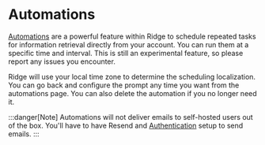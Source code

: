 # Automations

[Automations](https://app.ridge.dev/automations) are a powerful feature within Ridge to schedule repeated tasks for information retrieval directly from your account. You can run them at a specific time and interval. This is still an experimental feature, so please report any issues you encounter.

Ridge will use your local time zone to determine the scheduling localization. You can go back and configure the prompt any time you want from the automations page. You can also delete the automation if you no longer need it.

:::danger[Note]
Automations will not deliver emails to self-hosted users out of the box. You'll have to have Resend and [Authentication](/miscellaneous/authentication) setup to send emails.
:::
